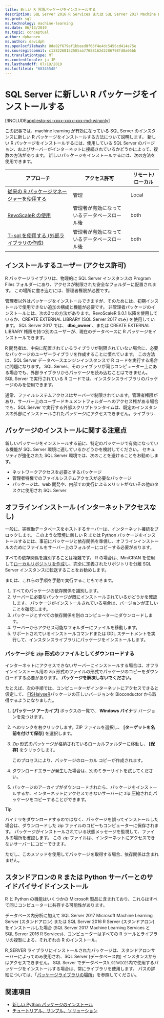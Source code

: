 ```yaml
---
title: 新しい R 言語パッケージをインストールする
description: SQL Server 2016 R Services または SQL Server 2017 Machine Learning Services (データベース内) に新しい R パッケージを追加する
ms.prod: sql
ms.technology: machine-learning
ms.date: 06/13/2019
ms.topic: conceptual
author: dphansen
ms.author: davidph
ms.openlocfilehash: 8de02f679af1bbeed8f65f4e4dc5456cd414e75e
ms.sourcegitcommit: c1382268152585aa77688162d2286798fd8a06bb
ms.translationtype: MT
ms.contentlocale: ja-JP
ms.lasthandoff: 07/19/2019
ms.locfileid: "68345548"
---
```

# <a name="install-new-r-packages-on-sql-server"></a>SQL Server に新しい R パッケージをインストールする
[!INCLUDE[appliesto-ss-xxxx-xxxx-xxx-md-winonly](../../includes/appliesto-ss-xxxx-xxxx-xxx-md-winonly.md)]

この記事では、machine learning が有効になっている SQL Server のインスタンスに新しい R パッケージをインストールする方法について説明します。 新しい R パッケージをインストールするには、使用している SQL Server のバージョン、およびサーバーがインターネットに接続されているかどうかによって、複数の方法があります。 新しいパッケージをインストールするには、次の方法を使用できます。

| アプローチ                           | アクセス許可               | リモート/ローカル |
|------------------------------------|---------------------------|--------------|
| [従来の R パッケージマネージャーを使用する](use-r-package-managers-on-sql-server.md)  | 管理 | Local |
| [RevoScaleR の使用](use-revoscaler-to-manage-r-packages.md) |  管理者が有効になっているデータベースロール後 | both|
| [T-sql を使用する (外部ライブラリの作成)](install-r-packages-tsql.md) | 管理者が有効になっているデータベースロール後 | both 

## <a name="who-installs-permissions"></a>インストールするユーザー (アクセス許可)

R パッケージライブラリは、物理的に SQL Server インスタンスの Program Files フォルダーにあり、アクセスが制限された安全なフォルダーに配置されます。 この場所に書き込むには、管理者権限が必要です。

管理者以外はパッケージをインストールできますが、そのためには、初期インストールで使用できない追加の構成と機能が必要です。 非管理者パッケージのインストールには、次の2つの方法があります。RevoScaleR 9.0.1 以降を使用しているか、CREATE EXTERNAL LIBRARY (SQL Server 2017 のみ) を使用しています。 SQL Server 2017 では、 **dbo_owner** 、または CREATE EXTERNAL LIBRARY 権限を持つ別のユーザーが、現在のデータベースに R パッケージをインストールできます。

R 開発者は、中央に配置されているライブラリが制限されていない場合に、必要なパッケージのユーザーライブラリを作成することに慣れています。 この方法は、SQL Server データベースエンジンインスタンスで R コードを実行する場合に問題になります。 SQL Server、そのライブラリが同じコンピューター上にある場合でも、外部ライブラリからパッケージを読み込むことはできません。 SQL Server で実行されている R コードでは、インスタンスライブラリのパッケージのみを使用できます。

通常、ファイルシステムアクセスはサーバーで制限されています。管理者権限があり、サーバー上のユーザードキュメントフォルダーへのアクセス権がある場合でも、SQL Server で実行する外部スクリプトランタイムは、既定のインスタンスの外部にインストールされたパッケージにアクセスできません。ライブラリ. 

## <a name="considerations-for-package-installation"></a>パッケージのインストールに関する注意点

新しいパッケージをインストールする前に、特定のパッケージで有効になっている機能が SQL Server 環境に適しているかどうかを検討してください。 セキュリティが強化された SQL Server 環境では、次のことを避けることをお勧めします。

+ ネットワークアクセスを必要とするパッケージ
+ 管理者特権でのファイルシステムアクセスが必要なパッケージ
+ パッケージは、web 開発や、内部での実行によるメリットがないその他のタスクに使用され SQL Server

## <a name="offline-installation-no-internet-access"></a>オフラインインストール (インターネットアクセスなし)

一般に、実稼働データベースをホストするサーバーは、インターネット接続をブロックします。 このような環境に新しい R または Python パッケージをインストールするには、事前にパッケージと依存関係を準備し、オフラインインストールのためにファイルをサーバー上のフォルダーにコピーする必要があります。

すべての依存関係を識別することは複雑です。 R の場合は、MiniCRAN を使用して[ローカルリポジトリを作成](create-a-local-package-repository-using-minicran.md)し、完全に定義されたリポジトリを分離 SQL Server インスタンスに転送することをお勧めします。

または、これらの手順を手動で実行することもできます。

1. すべてのパッケージの依存関係を識別します。 
2. サーバーに必要なパッケージが既にインストールされているかどうかを確認します。 パッケージがインストールされている場合は、バージョンが正しいことを確認します。
3. パッケージとすべての依存関係を別のコンピューターにダウンロードします。
4. サーバーからアクセス可能なフォルダーにファイルを移動します。
5. サポートされているインストールコマンドまたは DDL ステートメントを実行して、インスタンスライブラリにパッケージをインストールします。

### <a name="download-the-package-as-a-zipped-file"></a>パッケージを zip 形式のファイルとしてダウンロードする

インターネットにアクセスできないサーバーにインストールする場合は、オフラインインストール用の zip 形式のファイルの形式でパッケージのコピーをダウンロードする必要があります。 **パッケージを解凍しないでください。**

たとえば、次の手順では、コンピューターがインターネットにアクセスできると仮定して、 [FISHalyseR](https://bioconductor.org/packages/release/bioc/html/FISHalyseR.html)パッケージの正しいバージョンを Bioconductor から取得するようになりました。

1.  **[パッケージ アーカイブ]** ボックスの一覧で、 **Windows バイナリ** バージョンを見つけます。

2.  へのリンクを右クリックします。ZIP ファイルを選択し、 **[ターゲットを名前を付けて保存]** を選択します。

3.  Zip 形式のパッケージが格納されているローカルフォルダーに移動し、 **[保存]** をクリックします。

    このプロセスにより、パッケージのローカル コピーが作成されます。 

4. ダウンロードエラーが発生した場合は、別のミラーサイトを試してください。

5. パッケージのアーカイブがダウンロードされたら、パッケージをインストールするか、インターネットにアクセスできないサーバーに zip 圧縮されたパッケージをコピーすることができます。

> [!TIP]
> バイナリをダウンロードするのではなく、パッケージを誤ってインストールした場合は、ダウンロードした zip ファイルのコピーもコンピューターに保存されます。 パッケージがインストールされている状態メッセージを監視して、ファイルの場所を確認します。 この zip ファイルは、インターネットにアクセスできないサーバーにコピーできます。
> 
> ただし、このメソッドを使用してパッケージを取得する場合、依存関係は含まれません。 


## <a name="side-by-side-installation-with-standalone-r-or-python-servers"></a>スタンドアロンの R または Python サーバーとのサイドバイサイドインストール

R と Python の機能はいくつかの Microsoft 製品に含まれており、これらはすべて同じコンピューターに共存する可能性があります。

データベース内分析に加えて SQL Server 2017 Microsoft Machine Learning Server (スタンドアロン) または SQL Server 2016 R Server (スタンドアロン) をインストールした場合 (SQL Server 2017 Machine Learning Services と SQL Server 2016 R Services)、コンピューターはすべての R ツールとライブラリの複製による、それぞれの R のインストール。

R_SERVER ライブラリにインストールされたパッケージは、スタンドアロンサーバーによってのみ使用され、SQL Server (データベース内) インスタンスからはアクセスできません。 SQL Server でデータベース`R_SERVICES`内で使用するパッケージをインストールする場合は、常にライブラリを使用します。 パスの詳細については、「[パッケージライブラリの場所](../package-management/default-packages.md)」を参照してください。

## <a name="see-also"></a>関連項目

+ [新しい Python パッケージのインストール](../python/install-additional-python-packages-on-sql-server.md)
+ [チュートリアル、サンプル、ソリューション](../tutorials/machine-learning-services-tutorials.md)
